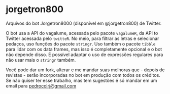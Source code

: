 # jorgetron800

Arquivos do bot Jorgetron8000 (disponível em @jorgetron800) de Twitter. 

O bot usa a API do vagalume, acessada pelo pacote ``vagalumeR``, da API to Twitter acessada pelo ``twitteR``. No meio, para filtrar as letras e selecionar pedaços, uso funções do pacote ``stringr``. Uso também o pacote ``tibble`` para lidar com os data frames, mas isso é completamente opcional e o bot não depende disso. É possível adaptar o uso de expressões regulares para não usar mais o ``stringr`` também.

Você pode dar um fork, alterar e me mandar suas melhoras que - depois de revistas - serão incorporadas no bot em produção com todos os créditos. Se não quiser ter esse trabalho, mas tem sugestões é só mandar em um email para pedrocolrj@gmail.com
